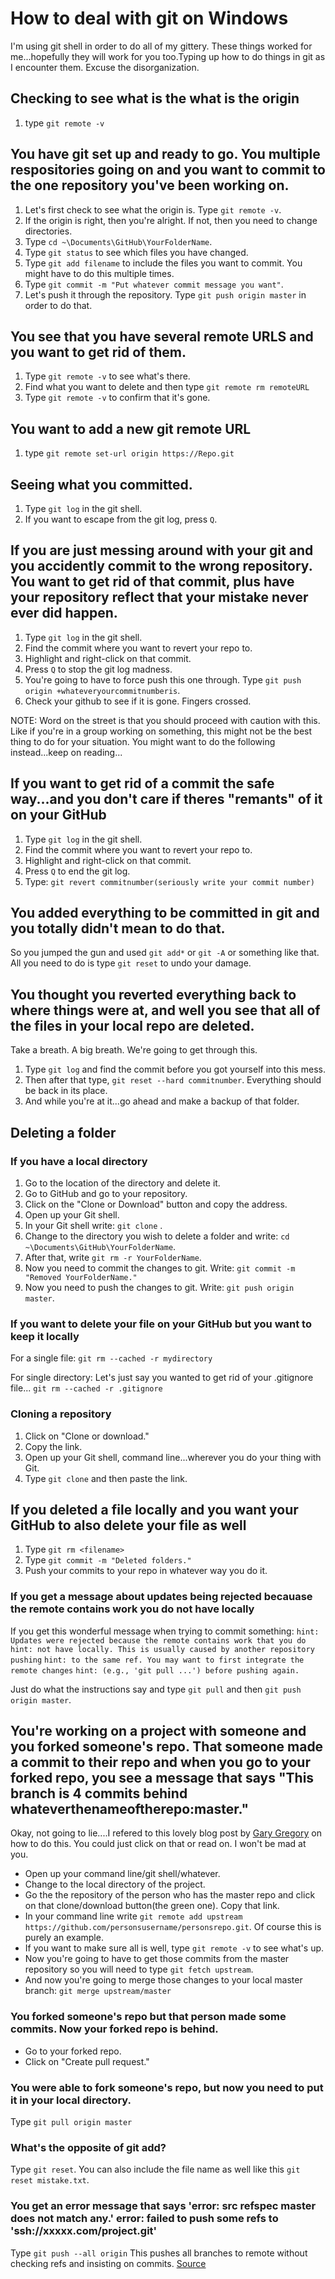 # How to deal with git on Windows
I'm using git shell in order to do all of my gittery.  These things worked for me...hopefully they will work for you too.Typing up how to do things in git as I encounter them. Excuse the disorganization.

## Checking to see what is the what is the origin
1. type `git remote -v`

## You have git set up and ready to go. You multiple respositories going on and you want to commit to the one repository you've been working on.
1. Let's first check to see what the origin is. Type `git remote -v`.
2. If the origin is right, then you're alright. If not, then you need to change directories.
3. Type `cd ~\Documents\GitHub\YourFolderName`.
4. Type `git status` to see which files you have changed.
5. Type `git add filename` to include the files you want to commit. You might have to do this multiple times.
6. Type `git commit -m "Put whatever commit message you want"`.
7. Let's push it through the repository. Type `git push origin master` in order to do that. 

## You see that you have several remote URLS and you want to get rid of them.
1. Type `git remote -v` to see what's there.
2. Find what you want to delete and then type `git remote rm remoteURL`
3. Type `git remote -v` to confirm that it's gone.

## You want to add a new git remote URL
1. type `git remote set-url origin https://Repo.git`

## Seeing what you committed.
1. Type `git log` in the git shell.
2. If you want to escape from the git log, press `Q`.

## If you are just messing around with your git and you accidently commit to the wrong repository. You want to get rid of that commit, plus  have your repository reflect that your mistake never ever did happen.
1. Type `git log` in the git shell.
2. Find the commit where you want to revert your repo to.
3. Highlight and right-click on that commit.
4. Press `Q` to stop the git log madness.
5. You're going to have to force push this one through. Type `git push origin +whateveryourcommitnumberis`.
6. Check your github to see if it is gone. Fingers crossed.

NOTE: Word on the street is that you should proceed with caution with this. Like if you're in a group working on something, this might not be the best thing to do for your situation. You might want to do the following instead...keep on reading...

## If you want to get rid of a commit the safe way...and you don't care if theres "remants" of it on your GitHub
1. Type `git log` in the git shell.
2. Find the commit where you want to revert your repo to.
3. Highlight and right-click on that commit.
4. Press `Q` to end the git log.
5. Type: `git revert commitnumber(seriously write your commit number)`

## You added everything to be committed in git and you totally didn't mean to do that.
So you jumped the gun and used `git add*` or `git -A` or something like that. All you need to do is type `git reset` to undo your damage.

## You thought you reverted everything back to where things were at, and well you see that all of the files in your local repo are deleted.
Take a breath. A big breath. We're going to get through this.
1. Type `git log` and find the commit before you got yourself into this mess. 
2. Then after that type, `git reset --hard commitnumber`. Everything should be back in its place. 
3. And while you're at it...go ahead and make a backup of that folder.

## Deleting a folder 

### If you have a local directory
1. Go to the location of the directory and delete it.
2. Go to GitHub and go to your repository. 
3. Click on the "Clone or Download" button and copy the address.
4. Open up your Git shell.
5. In your Git shell write: `git clone` <paste your repository>.
6. Change to the directory you wish to delete a folder and write: `cd ~\Documents\GitHub\YourFolderName`.
7. After that, write `git rm -r YourFolderName`.
8. Now you need to commit the changes to git. Write: `git commit -m "Removed YourFolderName."`
9. Now you need to push the changes to git. Write: `git push origin master`.
  
 ### If you want to delete your file on your GitHub but you want to keep it locally
 For a single file:
 `git rm --cached -r mydirectory`

 For single directory:
 Let's just say you wanted to get rid of your .gitignore file...
 `git rm --cached -r .gitignore`

### Cloning a repository
1. Click on "Clone or download."
2. Copy the link.
3. Open up your Git shell, command line...wherever you do your thing with Git.
4. Type `git clone` and then paste the link.

## If you deleted a file locally and you want your GitHub to also delete your file as well
1. Type `git rm <filename>`
2. Type `git commit -m "Deleted folders."`
3. Push your commits to your repo in whatever way you do it.

### If you get a message about updates being rejected becauase the remote contains work you do not have locally
If you get this wonderful message when trying to commit something:
`hint: Updates were rejected because the remote contains work that you do`
`hint: not have locally. This is usually caused by another repository pushing`
`hint: to the same ref. You may want to first integrate the remote changes`
`hint: (e.g., 'git pull ...') before pushing again.`

Just do what the instructions say and type `git pull` and then `git push origin master`.

## You're working on a project with someone and you forked someone's repo. That someone made a commit to their repo and when you go to your forked repo, you see a message that says "This branch is 4 commits behind whateverthenameoftherepo:master."
Okay, not going to lie....I refered to this lovely blog post by [Gary Gregory](https://garygregory.wordpress.com/2016/11/10/how-to-catch-up-my-git-fork-to-master/) on how to do this. You could just click on that or read on. I won't be mad at you.

- Open up your command line/git shell/whatever.
- Change to the local directory of the project.
- Go the the repository of the person who has the master repo and click on that clone/download button(the green one). Copy that link. 
- In your command line write `git remote add upstream https://github.com/personsusername/personsrepo.git`. Of course this is purely an 
  example. 
- If you want to make sure all is well, type `git remote -v` to see what's up.
- Now you're going to have to get those commits from the master repository so you will need to type `git fetch upstream`.
- And now you're going to merge those changes to your local master branch: `git merge upstream/master`


### You forked someone's repo but that person made some commits. Now your forked repo is behind.
- Go to your forked repo.
- Click on "Create pull request."

### You were able to fork someone's repo, but now you need to put it in your local directory.
Type `git pull origin master`

### What's the opposite of git add?
Type `git reset`. You can also include the file name as well like this `git reset mistake.txt`.

### You get an error message that says 'error: src refspec master does not match any.' error: failed to push some refs to 'ssh://xxxxx.com/project.git'
  
Type `git push --all origin`
This pushes all branches to remote without checking refs and insisting on commits. [Source](https://stackoverflow.com/questions/4181861/message-src-refspec-master-does-not-match-any-when-pushing-commits-in-git)

